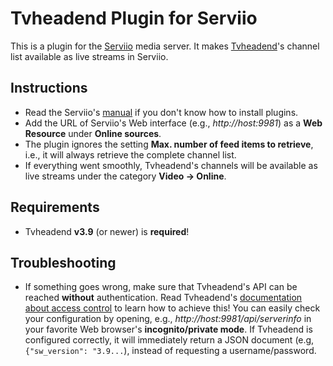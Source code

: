 Tvheadend Plugin for Serviio
============================

This is a plugin for the [Serviio](http://www.serviio.org) media server.
It makes [Tvheadend](https://tvheadend.org)'s channel list available as live streams in Serviio.

Instructions
------------
- Read the Serviio's [manual](http://www.serviio.org/component/content/article/10-uncategorised/42-online-content-management#plugins) if you don't know how to install plugins.
- Add the URL of Serviio's Web interface (e.g., _http://host:9981_) as a **Web Resource** under **Online sources**.
- The plugin ignores the setting **Max. number of feed items to retrieve**, i.e., it will always retrieve the complete channel list.
- If everything went smoothly, Tvheadend's channels will be available as live streams under the category **Video &rarr; Online**.

Requirements
------------
- Tvheadend **v3.9** (or newer) is **required**!

Troubleshooting
---------------
- If something goes wrong, make sure that Tvheadend's API can be reached **without** authentication. Read Tvheadend's [documentation about access control](https://www.tvheadend.org/projects/tvheadend/wiki/Access_configuration) to learn how to achieve this! You can easily check your configuration by opening, e.g., _http://host:9981/api/serverinfo_ in your favorite Web browser's **incognito/private mode**. If Tvheadend is configured correctly, it will immediately return a JSON document (e.g, `{"sw_version": "3.9...`), instead of requesting a username/password.
